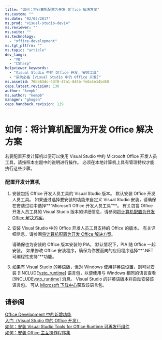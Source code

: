 ```yaml
---
title: "如何：将计算机配置为开发 Office 解决方案"
ms.custom: ""
ms.date: "02/02/2017"
ms.prod: "visual-studio-dev14"
ms.reviewer: ""
ms.suite: ""
ms.technology: 
  - "office-development"
ms.tgt_pltfrm: ""
ms.topic: "article"
dev_langs: 
  - "VB"
  - "CSharp"
helpviewer_keywords: 
  - "Visual Studio 中的 Office 开发, 安装工具"
  - "系统必备 [Visual Studio 中的 Office 开发]"
ms.assetid: 76b463dc-43f0-47a1-845b-fe0a5e14bd80
caps.latest.revision: 130
author: "kempb"
ms.author: "kempb"
manager: "ghogen"
caps.handback.revision: 129
---
```

# 如何：将计算机配置为开发 Office 解决方案
  若要配置开发计算机以便可以使用 Visual Studio 中的 Microsoft Office 开发人员工具，请按照本主题中的说明进行操作。  必须在本地计算机上具有管理特权才能执行这些步骤。  
  
### 配置开发计算机  
  
1.  安装包括 Office 开发人员工具的 Visual Studio 版本。  默认安装 Office 开发人员工具。  如果通过选择要安装的功能来自定义 Visual Studio 安装，请确保在安装过程中选择**“Microsoft Office 开发人员工具”**。 有关包含 Office 开发人员工具的 Visual Studio 版本的详细信息，请参阅[将计算机配置为开发 Office 解决方案](../vsto/configuring-a-computer-to-develop-office-solutions.md)。  
  
2.  安装 Visual Studio 中的 Office 开发人员工具支持的 Office 的版本。  有关详细信息，请参阅[将计算机配置为开发 Office 解决方案](../vsto/configuring-a-computer-to-develop-office-solutions.md)。  
  
     请确保也为安装的 Office 版本安装的 PIA。  默认情况下，PIA 随 Office 一起安装。  如果修改 Office 安装程序，确保为你要面向的应用程序选择**“.NET 可编程性支持”**功能。  
  
3.  如果有 Visual Studio 的英语版，但对 Windows 使用非英语设置，则可以安装 [!INCLUDE[vsto_runtime](../vsto/includes/vsto-runtime-md.md)] 语言包，以便使用与 Windows 相同的语言查看 [!INCLUDE[vsto_runtime](../vsto/includes/vsto-runtime-md.md)] 消息。  Visual Studio 的非英语版本将自动安装该语言包。  可从 [Microsoft 下载中心](http://go.microsoft.com/fwlink/?LinkId=140386)获取该语言包。  
  
## 请参阅  
 [Office Development 中的新增功能](http://msdn.microsoft.com/zh-cn/bf054af2-c896-4723-aa15-6381145b14bb)   
 [入门（Visual Studio 中的 Office 开发）](../vsto/getting-started-office-development-in-visual-studio.md)   
 [如何：安装 Visual Studio Tools for Office Runtime 可再发行组件](../vsto/how-to-install-the-visual-studio-tools-for-office-runtime-redistributable.md)   
 [如何：安装 Office 主互操作程序集](../vsto/how-to-install-office-primary-interop-assemblies.md)  
  
  